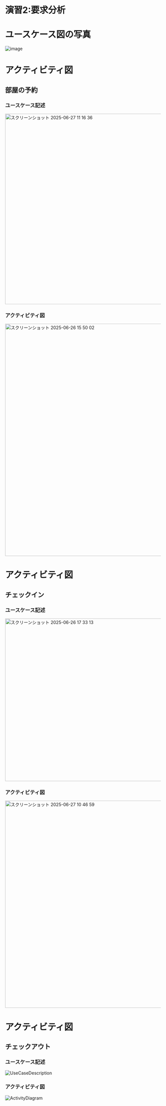 # 演習2:要求分析
# ユースケース図の写真

![image](https://github.com/user-attachments/assets/1174e749-0edf-4cb9-877d-e07e4b8728bd)

# アクティビティ図
## 部屋の予約
### ユースケース記述
<img width="616" alt="スクリーンショット 2025-06-27 11 16 36" src="https://github.com/user-attachments/assets/2d67ebfa-4e57-4f5e-8396-36888466a016" />

### アクティビティ図
<img width="751" alt="スクリーンショット 2025-06-26 15 50 02" src="https://github.com/user-attachments/assets/b99a8a93-ed37-4177-81a7-f94ded90b6cb" />

# アクティビティ図
## チェックイン
### ユースケース記述
<img width="526" alt="スクリーンショット 2025-06-26 17 33 13" src="https://github.com/user-attachments/assets/e3088594-9211-4629-8cbe-05ec38c3297e" />

### アクティビティ図
<img width="670" alt="スクリーンショット 2025-06-27 10 46 59" src="https://github.com/user-attachments/assets/8f6fc364-2cb5-47f6-8db8-f444cbe15d38" />


# アクティビティ図
## チェックアウト
### ユースケース記述
![UseCaseDescription](https://github.com/user-attachments/assets/75c6018b-e9cb-478b-a62b-1e2d4c7b0cdc)

### アクティビティ図
![ActivityDiagram](https://github.com/user-attachments/assets/050cc44e-1c1d-4e84-b2c9-b2963404ae4e)


